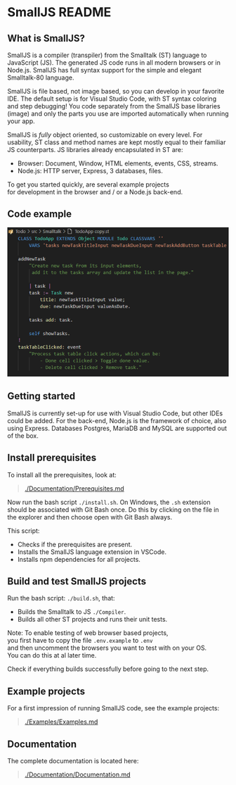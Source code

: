 # SmallJS README

## What is SmallJS?

SmallJS is a compiler (transpiler) from the Smalltalk (ST) language to JavaScript (JS).
The generated JS code runs in all modern browsers or in Node.js.
SmallJS has full syntax support for the simple and elegant Smalltalk-80 language.

SmallJS is file based, not image based, so you can develop in your favorite IDE.
The default setup is for Visual Studio Code, with ST syntax coloring and step debugging! You code separately from the SmallJS base libraries (image) and only the parts you use are imported automatically when running your app.

SmallJS is *fully* object oriented, so customizable on every level.
For usability, ST class and method names are kept mostly equal to their familiar JS counterparts.
JS libraries already encapsulated in ST are:
- Browser: Document, Window, HTML elements, events, CSS, streams.
- Node.js: HTTP server, Express, 3 databases, files.

To get you started quickly, are several example projects\
for development in the browser and / or a Node.js back-end.

## Code example

![./Documentation/Example.png](./Documentation/Example.png)

## Getting started

SmallJS is currently set-up for use with Visual Studio Code, but other IDEs could be added.
For the back-end, Node.js is the framework of choice, also using Express.
Databases Postgres, MariaDB and MySQL are supported out of the box.

## Install prerequisites

To install all the prerequisites, look at:
>[./Documentation/Prerequisites.md](./Documentation/Prerequisites.md)

Now run the bash script `./install.sh`.
On Windows, the `.sh` extension should be associated with Git Bash once.
Do this by clicking on the file in the explorer and then choose open with Git Bash always.

This script:
- Checks if the prerequisites are present.
- Installs the SmallJS language extension in VSCode.
- Installs npm dependencies for all projects.

## Build and test SmallJS projects

Run the bash script: `./build.sh`, that:
- Builds the Smalltalk to JS `./Compiler`.
- Builds all other ST projects and runs their unit tests.

Note:
To enable testing of web browser based projects, \
you first have to copy the file `.env.example` to `.env`\
and then uncomment the browsers you want to test with on your OS.\
You can do this at al later time.

Check if everything builds successfully before going to the next step.

## Example projects

For a first impression of running SmallJS code, see the example projects:
>[./Examples/Examples.md](./Examples/Examples.md)

## Documentation

The complete documentation is located here:
>[./Documentation/Documentation.md](./Documentation/Documentation.md)
